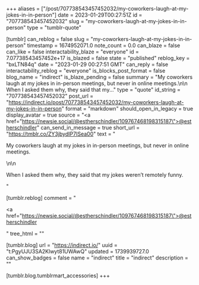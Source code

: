 +++
aliases = ["/post/707738543457452032/my-coworkers-laugh-at-my-jokes-in-in-person"]
date = 2023-01-29T00:27:51Z
id = "707738543457452032"
slug = "my-coworkers-laugh-at-my-jokes-in-in-person"
type = "tumblr-quote"

[tumblr]
can_reblog = false
slug = "my-coworkers-laugh-at-my-jokes-in-in-person"
timestamp = 1674952071.0
note_count = 0.0
can_blaze = false
can_like = false
interactability_blaze = "everyone"
id = 7.07738543457452e+17
is_blazed = false
state = "published"
reblog_key = "bxLTN84q"
date = "2023-01-29 00:27:51 GMT"
can_reply = false
interactability_reblog = "everyone"
is_blocks_post_format = false
blog_name = "indirect"
is_blaze_pending = false
summary = "My coworkers laugh at my jokes in in-person meetings, but never in online meetings.\n\n When I asked them why, they said that my..."
type = "quote"
id_string = "707738543457452032"
post_url = "https://indirect.io/post/707738543457452032/my-coworkers-laugh-at-my-jokes-in-in-person"
format = "markdown"
should_open_in_legacy = true
display_avatar = true
source = "<a href=\"https://newsie.social/@estherschindler/109767468198315187\">@estherschindler</a>"
can_send_in_message = true
short_url = "https://tmblr.co/ZY3jbydIP7ISea00"
text = "<p>My coworkers laugh at my jokes in in-person meetings, but never in online meetings.</p>\n\n<p>When I asked them why, they said that my jokes weren&rsquo;t remotely funny.</p>"

[tumblr.reblog]
comment = "<p><a href=\"https://newsie.social/@estherschindler/109767468198315187\">@estherschindler</a></p>"
tree_html = ""

[tumblr.blog]
url = "https://indirect.io/"
uuid = "t:PgyUJU3SA2Klwyt81UWAwQ"
updated = 1739939727.0
can_show_badges = false
name = "indirect"
title = "indirect"
description = ""

[tumblr.blog.tumblrmart_accessories]
+++
